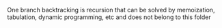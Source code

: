 One branch backtracking is recursion that can be solved by memoization, tabulation, dynamic programming, etc and does not belong to this folder
